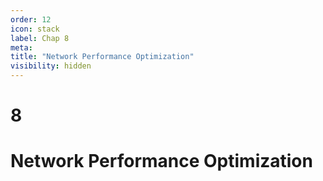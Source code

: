 ```yaml
---
order: 12
icon: stack
label: Chap 8
meta:
title: "Network Performance Optimization"
visibility: hidden
---
```

# 8

# Network Performance Optimization